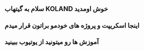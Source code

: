 ## سلام به گیتهاب KOLAND خوش اومدید

## اینجا اسکریپت و پروژه های خودمو براتون قرار میدم

## آموزش ها رو میتونید از یوتیوب ببینید
